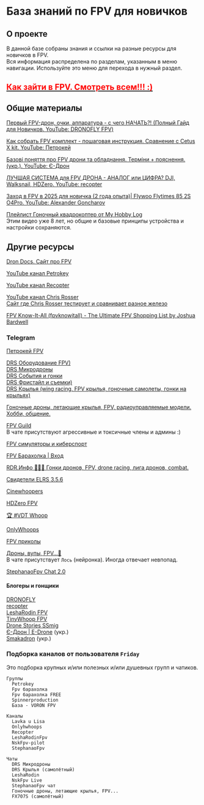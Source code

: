 # База знаний по FPV для новичков

## О проекте
В данной базе собраны знания и ссылки на разные ресурсы для новичков в FPV.  
Вся информация распределена по разделам, указанным в меню навигации. Используйте это меню для перехода в нужный раздел.

## [<font color="red">**Как зайти в FPV. Смотреть всем!!! :)**</font>](https://www.youtube.com/shorts/tBH15Pmxtq0)    

## Общие материалы

[Первый FPV-дрон, очки, аппаратура - с чего НАЧАТЬ?! (Полный Гайд для Новичков. YouTube: DRONOFLY FPV)](https://www.youtube.com/watch?v=OKOhqE8bt3Q)

[Как собрать FPV комплект - пошаговая инструкция. Сравнение с Cetus X kit. YouTube: Петрокей](https://www.youtube.com/watch?v=G06lMb3Cs3A)  

[Базові поняття про FPV дрони та обладнання. Терміни + пояснення. (укр.). YouTube: Є-Дрон](https://www.youtube.com/watch?v=sfohRjv3Fyk)  

[ЛУЧШАЯ СИСТЕМА для FPV ДРОНА - АНАЛОГ или ЦИФРА? DJI, Walksnail, HDZero. YouTube: recopter](https://www.youtube.com/watch?v=1AQI37pF4fw)

[Заход в FPV в 2025 для новичка (2 года опыта)| Flywoo Flytimes 85 2S O4Pro. YouTube: Alexander Goncharov](https://www.youtube.com/watch?v=-tH1bS7eAF4)

[Плейлист Гоночный квадрокоптер от My Hobby Log](https://www.youtube.com/playlist?list=PLLTDWoZVS17qhvotH9cNn0L5P6NwZIFr1)  
Этим видео уже 8 лет, но общие и базовые принципы устройства и настройки сохраняются.

## Другие ресурсы
[Dron Docs. Cайт про FPV](https://propwashservice.ru/) 
 
[YouTube канал Petrokey](https://www.youtube.com/@petrokey) 
 
[YouTube канал Recopter](https://www.youtube.com/@recopter)  

[YouTube канал Chris Rosser](https://www.youtube.com/@ChrisRosser)  
[Сайт где Chris Rosser тестирует и сравнивает разное железо](https://www.aos-rc.com/aos-labs)  

[FPV Know-It-All (fpvknowitall) - The Ultimate FPV Shopping List by Joshua Bardwell](https://www.fpvknowitall.com/)

### Telegram

[Петрокей FPV](https://t.me/petrokeyfpv)

[DRS Оборудование FPV)](https://t.me/FPVequipment)  
[DRS Микродроны](https://t.me/tinywhoop_fpv)  
[DRS События и гонки](https://t.me/fpv_events)  
[DRS Фристайл и съемки)](https://t.me/fpv_freestyle)  
[DRS Крылья (wing racing, FPV крылья, гоночные самолеты, гонки на крыльях)](https://t.me/FPVwing)

[Гоночные дроны, летающие крылья, FPV, радиоуправляемые модели. Хобби, общение.](https://t.me/rcpilots)

[FPV Guild](https://t.me/fpvguild)  
В чате присутствуют агрессивные и токсичные члены и админы :)

[FPV симуляторы и киберспорт](https://t.me/FpvCyberSport)

[FPV Барахолка | Вход](https://t.me/fpvmarket)

[RDR.Инфо 🚀🚀🚀 Гонки дронов, FPV, drone racing, лига дронов, combat.](https://t.me/rdrleague)

[Свидетели ELRS 3.5.6](https://t.me/expresslrs_rus)

[Cinewhoopers](https://t.me/Cinewhoopers)

[HDZero FPV](https://t.me/SharkByteFPVru)

[🏆 #VDT Whoop](https://t.me/velocidrone_whoop)

[OnlyWhoops](https://t.me/OnlyWhoops)

[FPV приколы](https://t.me/fpvfunrus)

[Дроны, вупы, FPV...🐬](https://t.me/whoop_chat)  
В чате присутствует `Лось` (нейронка). Иногда отвечает невпопад. 

[StephanaoFpv Chat 2.0](https://t.me/whoopfanchat1)

#### Блогеры и гонщики

[DRONOFLY](https://t.me/dronofly)  
[recopter](https://t.me/recopter)  
[LeshaRodin FPV](https://t.me/FPVSHIT)  
[TinyWhoop FPV](https://t.me/TinyWhoopFPVdrone)  
[Drone Stories SSmig](https://t.me/dronestoriesssmig)  
[Є-Дрон | E-Drone](https://t.me/e_drones) (укр.)  
[Smakadron](https://t.me/SmakadronChannel) (укр.)  

### Подборка каналов от пользователя `Friday`
Это подборка крупных и/или полезных и/или душевных групп и чатиков.

```
Группы
  Petrokey 
  Fpv барахолка
  Fpv барахолка FREE
  Spinnerproduction
  База - VORON FPV

Каналы
  Lavka u Lisa
  Onlyhwhoops
  Recopter
  LeshaRodinFpv
  NskFpv-pilot
  StephanaoFpv

Чаты
  DRS Микродроны
  DRS Крылья (самолётный)
  LeshaRodin
  NskFpv Live
  StephanaoFpv чат
  Гоночные дроны, летающие крылья, FPV...
  FX707S (самолётный)
```